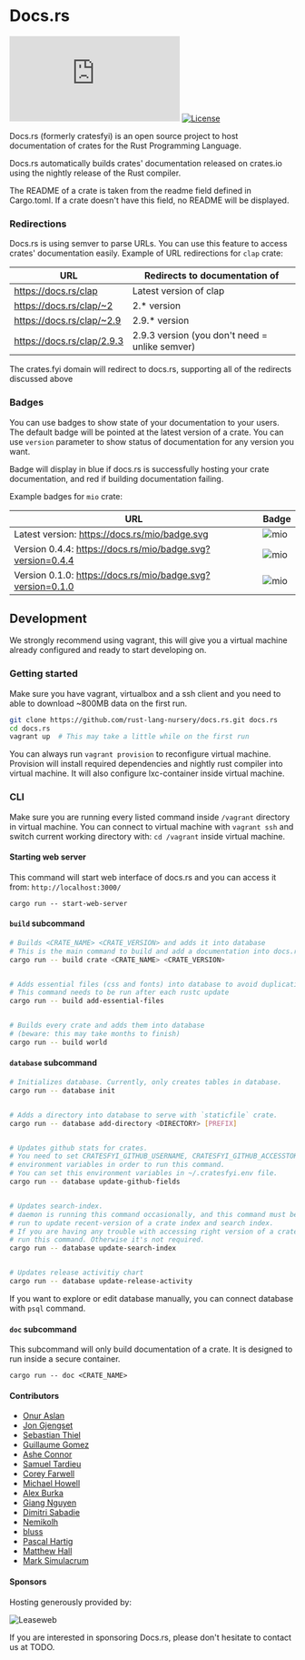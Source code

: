 # Docs.rs

[![Build Status](https://dev.azure.com/docsrs/docs.rs/_apis/build/status/docs.rs?branchName=master)](https://dev.azure.com/docsrs/docs.rs/_build/latest?definitionId=1)
[![License](https://img.shields.io/badge/license-MIT-blue.svg)](https://raw.githubusercontent.com/rust-lang-nursery/docs.rs/master/LICENSE)

Docs.rs (formerly cratesfyi) is an open source project to host documentation
of crates for the Rust Programming Language.

Docs.rs automatically builds crates' documentation released on crates.io using
the nightly release of the Rust compiler.

The README of a crate is taken from the readme field defined in Cargo.toml.
If a crate doesn't have this field, no README will be displayed.

### Redirections

Docs.rs is using semver to parse URLs. You can use this feature to access
crates' documentation easily. Example of URL redirections for `clap` crate:

| URL                          | Redirects to documentation of                  |
|------------------------------|------------------------------------------------|
| <https://docs.rs/clap>       | Latest version of clap                         |
| <https://docs.rs/clap/~2>    | 2.* version                                    |
| <https://docs.rs/clap/~2.9>  | 2.9.* version                                  |
| <https://docs.rs/clap/2.9.3> | 2.9.3 version (you don't need = unlike semver) |

The crates.fyi domain will redirect to docs.rs, supporting all of the
redirects discussed above


### Badges

You can use badges to show state of your documentation to your users.
The default badge will be pointed at the latest version of a crate.
You can use `version` parameter to show status of documentation for
any version you want.

Badge will display in blue if docs.rs is successfully hosting your crate
documentation, and red if building documentation failing.

Example badges for `mio` crate:

| URL   | Badge |
|-------|-------|
| Latest version: <https://docs.rs/mio/badge.svg> | ![mio](https://docs.rs/mio/badge.svg) |
| Version 0.4.4: <https://docs.rs/mio/badge.svg?version=0.4.4> | ![mio](https://docs.rs/mio/badge.svg?version=0.4.4) |
| Version 0.1.0: <https://docs.rs/mio/badge.svg?version=0.1.0> | ![mio](https://docs.rs/mio/badge.svg?version=0.1.0) |


## Development

We strongly recommend using vagrant, this will give you a virtual machine
already configured and ready to start developing on.

### Getting started

Make sure you have vagrant, virtualbox and a ssh client and you need
to able to download ~800MB data on the first run.


```sh
git clone https://github.com/rust-lang-nursery/docs.rs.git docs.rs
cd docs.rs
vagrant up  # This may take a little while on the first run
```

You can always run `vagrant provision` to reconfigure virtual machine.
Provision will install required dependencies and nightly rust compiler
into virtual machine. It will also configure lxc-container inside
virtual machine.

### CLI

Make sure you are running every listed command inside `/vagrant` directory
in virtual machine. You can connect to virtual machine with `vagrant ssh` and
switch current working directory with: `cd /vagrant` inside virtual machine.


#### Starting web server

This command will start web interface of docs.rs and you can access it from:
`http://localhost:3000/`

```
cargo run -- start-web-server
```


#### `build` subcommand

```sh
# Builds <CRATE_NAME> <CRATE_VERSION> and adds it into database
# This is the main command to build and add a documentation into docs.rs.
cargo run -- build crate <CRATE_NAME> <CRATE_VERSION>


# Adds essential files (css and fonts) into database to avoid duplication
# This command needs to be run after each rustc update
cargo run -- build add-essential-files


# Builds every crate and adds them into database
# (beware: this may take months to finish)
cargo run -- build world
```


#### `database` subcommand

```sh
# Initializes database. Currently, only creates tables in database.
cargo run -- database init


# Adds a directory into database to serve with `staticfile` crate.
cargo run -- database add-directory <DIRECTORY> [PREFIX]


# Updates github stats for crates.
# You need to set CRATESFYI_GITHUB_USERNAME, CRATESFYI_GITHUB_ACCESSTOKEN
# environment variables in order to run this command.
# You can set this environment variables in ~/.cratesfyi.env file.
cargo run -- database update-github-fields


# Updates search-index.
# daemon is running this command occasionally, and this command must be
# run to update recent-version of a crate index and search index.
# If you are having any trouble with accessing right version of a crate,
# run this command. Otherwise it's not required.
cargo run -- database update-search-index


# Updates release activitiy chart
cargo run -- database update-release-activity    
```

If you want to explore or edit database manually, you can connect database
with `psql` command.


#### `doc` subcommand

This subcommand will only build documentation of a crate.
It is designed to run inside a secure container.

```
cargo run -- doc <CRATE_NAME>
```


#### Contributors

* [Onur Aslan](https://github.com/onur)
* [Jon Gjengset](https://github.com/jonhoo)
* [Sebastian Thiel](https://github.com/Byron)
* [Guillaume Gomez](https://github.com/GuillaumeGomez)
* [Ashe Connor](https://github.com/kivikakk)
* [Samuel Tardieu](https://github.com/samueltardieu)
* [Corey Farwell](https://github.com/frewsxcv)
* [Michael Howell](https://github.com/notriddle)
* [Alex Burka](https://github.com/durka)
* [Giang Nguyen](https://github.com/hngnaig)
* [Dimitri Sabadie](https://github.com/phaazon)
* [Nemikolh](https://github.com/Nemikolh)
* [bluss](https://github.com/bluss)
* [Pascal Hartig](https://github.com/passy)
* [Matthew Hall](https://github.com/mattyhall)
* [Mark Simulacrum](https://github.com/Mark-Simulacrum)

#### Sponsors

Hosting generously provided by:

![Leaseweb](https://docs.rs/leaseweb.gif)

If you are interested in sponsoring Docs.rs, please don't hesitate to
contact us at TODO.
